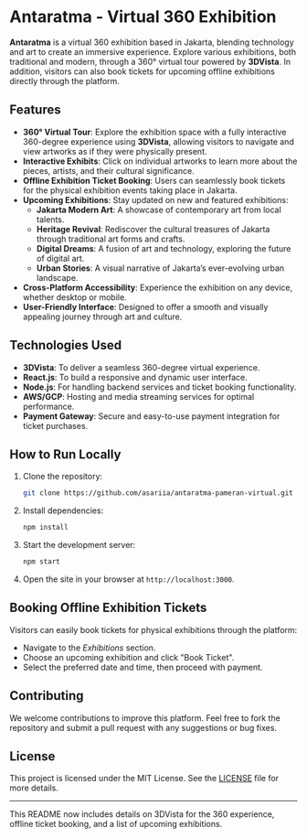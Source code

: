 # Antaratma - Virtual 360 Exhibition

**Antaratma** is a virtual 360 exhibition based in Jakarta, blending technology and art to create an immersive experience. Explore various exhibitions, both traditional and modern, through a 360° virtual tour powered by **3DVista**. In addition, visitors can also book tickets for upcoming offline exhibitions directly through the platform.

## Features
- **360° Virtual Tour**: Explore the exhibition space with a fully interactive 360-degree experience using **3DVista**, allowing visitors to navigate and view artworks as if they were physically present.
- **Interactive Exhibits**: Click on individual artworks to learn more about the pieces, artists, and their cultural significance.
- **Offline Exhibition Ticket Booking**: Users can seamlessly book tickets for the physical exhibition events taking place in Jakarta.
- **Upcoming Exhibitions**: Stay updated on new and featured exhibitions:
  - **Jakarta Modern Art**: A showcase of contemporary art from local talents.
  - **Heritage Revival**: Rediscover the cultural treasures of Jakarta through traditional art forms and crafts.
  - **Digital Dreams**: A fusion of art and technology, exploring the future of digital art.
  - **Urban Stories**: A visual narrative of Jakarta’s ever-evolving urban landscape.
- **Cross-Platform Accessibility**: Experience the exhibition on any device, whether desktop or mobile.
- **User-Friendly Interface**: Designed to offer a smooth and visually appealing journey through art and culture.

## Technologies Used
- **3DVista**: To deliver a seamless 360-degree virtual experience.
- **React.js**: To build a responsive and dynamic user interface.
- **Node.js**: For handling backend services and ticket booking functionality.
- **AWS/GCP**: Hosting and media streaming services for optimal performance.
- **Payment Gateway**: Secure and easy-to-use payment integration for ticket purchases.

## How to Run Locally
1. Clone the repository:
   ```bash
   git clone https://github.com/asariia/antaratma-pameran-virtual.git
   ```
2. Install dependencies:
   ```bash
   npm install
   ```
3. Start the development server:
   ```bash
   npm start
   ```
4. Open the site in your browser at `http://localhost:3000`.

## Booking Offline Exhibition Tickets
Visitors can easily book tickets for physical exhibitions through the platform:
- Navigate to the *Exhibitions* section.
- Choose an upcoming exhibition and click "Book Ticket".
- Select the preferred date and time, then proceed with payment.

## Contributing
We welcome contributions to improve this platform. Feel free to fork the repository and submit a pull request with any suggestions or bug fixes.

## License
This project is licensed under the MIT License. See the [LICENSE](./LICENSE) file for more details.

---

This README now includes details on 3DVista for the 360 experience, offline ticket booking, and a list of upcoming exhibitions.
